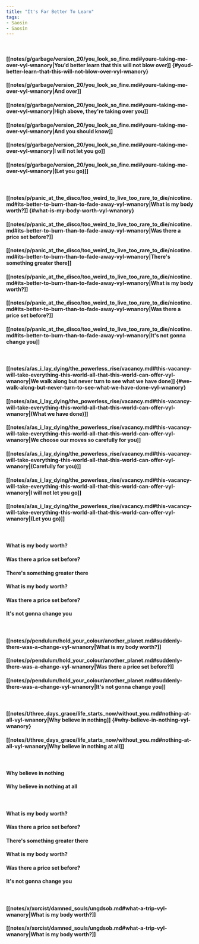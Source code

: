 ```yaml
---
title: "It's Far Better To Learn"
tags:
- Saosin
- Saosin
---
```

&nbsp;
#### [[notes/g/garbage/version_20/you_look_so_fine.md#youre-taking-me-over-vyl-wnanory|You'd better learn that this will not blow over]] {#youd-better-learn-that-this-will-not-blow-over-vyl-wnanory}
#### [[notes/g/garbage/version_20/you_look_so_fine.md#youre-taking-me-over-vyl-wnanory|And over]]
#### [[notes/g/garbage/version_20/you_look_so_fine.md#youre-taking-me-over-vyl-wnanory|High above, they're taking over you]]
#### [[notes/g/garbage/version_20/you_look_so_fine.md#youre-taking-me-over-vyl-wnanory|And you should know]]
#### [[notes/g/garbage/version_20/you_look_so_fine.md#youre-taking-me-over-vyl-wnanory|I will not let you go]]
#### [[notes/g/garbage/version_20/you_look_so_fine.md#youre-taking-me-over-vyl-wnanory|(Let you go)]]
&nbsp;
#### [[notes/p/panic_at_the_disco/too_weird_to_live_too_rare_to_die/nicotine.md#its-better-to-burn-than-to-fade-away-vyl-wnanory|What is my body worth?]] {#what-is-my-body-worth-vyl-wnanory}
#### [[notes/p/panic_at_the_disco/too_weird_to_live_too_rare_to_die/nicotine.md#its-better-to-burn-than-to-fade-away-vyl-wnanory|Was there a price set before?]]
#### [[notes/p/panic_at_the_disco/too_weird_to_live_too_rare_to_die/nicotine.md#its-better-to-burn-than-to-fade-away-vyl-wnanory|There's something greater there]]
#### [[notes/p/panic_at_the_disco/too_weird_to_live_too_rare_to_die/nicotine.md#its-better-to-burn-than-to-fade-away-vyl-wnanory|What is my body worth?]]
#### [[notes/p/panic_at_the_disco/too_weird_to_live_too_rare_to_die/nicotine.md#its-better-to-burn-than-to-fade-away-vyl-wnanory|Was there a price set before?]]
#### [[notes/p/panic_at_the_disco/too_weird_to_live_too_rare_to_die/nicotine.md#its-better-to-burn-than-to-fade-away-vyl-wnanory|It's not gonna change you]]
&nbsp;
#### [[notes/a/as_i_lay_dying/the_powerless_rise/vacancy.md#this-vacancy-will-take-everything-this-world-all-that-this-world-can-offer-vyl-wnanory|We walk along but never turn to see what we have done]] {#we-walk-along-but-never-turn-to-see-what-we-have-done-vyl-wnanory}
#### [[notes/a/as_i_lay_dying/the_powerless_rise/vacancy.md#this-vacancy-will-take-everything-this-world-all-that-this-world-can-offer-vyl-wnanory|(What we have done)]]
#### [[notes/a/as_i_lay_dying/the_powerless_rise/vacancy.md#this-vacancy-will-take-everything-this-world-all-that-this-world-can-offer-vyl-wnanory|We choose our moves so carefully for you]]
#### [[notes/a/as_i_lay_dying/the_powerless_rise/vacancy.md#this-vacancy-will-take-everything-this-world-all-that-this-world-can-offer-vyl-wnanory|(Carefully for you)]]
#### [[notes/a/as_i_lay_dying/the_powerless_rise/vacancy.md#this-vacancy-will-take-everything-this-world-all-that-this-world-can-offer-vyl-wnanory|I will not let you go]]
#### [[notes/a/as_i_lay_dying/the_powerless_rise/vacancy.md#this-vacancy-will-take-everything-this-world-all-that-this-world-can-offer-vyl-wnanory|(Let you go)]]
&nbsp;
#### What is my body worth?
#### Was there a price set before?
#### There's something greater there
#### What is my body worth?
#### Was there a price set before?
#### It's not gonna change you
&nbsp;
#### [[notes/p/pendulum/hold_your_colour/another_planet.md#suddenly-there-was-a-change-vyl-wnanory|What is my body worth?]]
#### [[notes/p/pendulum/hold_your_colour/another_planet.md#suddenly-there-was-a-change-vyl-wnanory|Was there a price set before?]]
#### [[notes/p/pendulum/hold_your_colour/another_planet.md#suddenly-there-was-a-change-vyl-wnanory|It's not gonna change you]]
&nbsp;
#### [[notes/t/three_days_grace/life_starts_now/without_you.md#nothing-at-all-vyl-wnanory|Why believe in nothing]] {#why-believe-in-nothing-vyl-wnanory}
#### [[notes/t/three_days_grace/life_starts_now/without_you.md#nothing-at-all-vyl-wnanory|Why believe in nothing at all]]
&nbsp;
#### Why believe in nothing
#### Why believe in nothing at all
&nbsp;
#### What is my body worth?
#### Was there a price set before?
#### There's something greater there
#### What is my body worth?
#### Was there a price set before?
#### It's not gonna change you
&nbsp;
#### [[notes/x/xorcist/damned_souls/ungdsob.md#what-a-trip-vyl-wnanory|What is my body worth?]]
#### [[notes/x/xorcist/damned_souls/ungdsob.md#what-a-trip-vyl-wnanory|What is my body worth?]]
